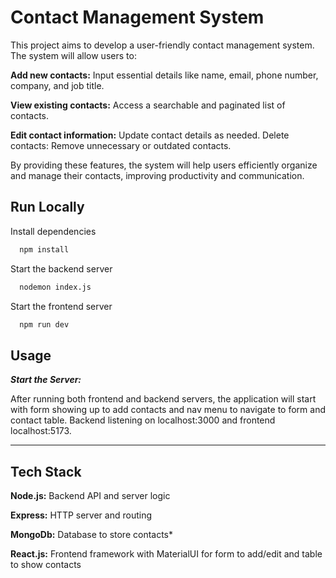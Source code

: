 
# Contact Management System

This project aims to develop a user-friendly contact management system. The system will allow users to:

**Add new contacts:** Input essential details like name, email, phone number, company, and job title.

**View existing contacts:** Access a searchable and paginated list of contacts.

**Edit contact information:** Update contact details as needed.
Delete contacts: Remove unnecessary or outdated contacts.

By providing these features, the system will help users efficiently organize and manage their contacts, improving productivity and communication.


## Run Locally

Install dependencies

```bash
  npm install
```

Start the backend server

```bash
  nodemon index.js
```
Start the frontend server

```bash
  npm run dev
```

## Usage
***Start the Server:***

After running both frontend and backend servers, the application will start with form showing up to add contacts and nav menu to navigate to form and contact table. Backend listening on localhost:3000 and frontend localhost:5173.

******

## Tech Stack

**Node.js:** Backend API and server logic

**Express:** HTTP server and routing

**MongoDb:** Database to store contacts* 

**React.js:** Frontend framework with MaterialUI for form to add/edit and table to show contacts
